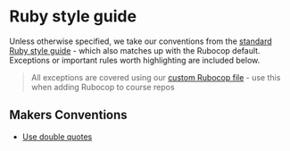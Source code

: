 # Ruby style guide 

Unless otherwise specified, we take our conventions from the [standard Ruby style guide](https://github.com/bbatsov/ruby-style-guide) - which also matches up with the Rubocop default. Exceptions or important rules worth highlighting are included below.

> All exceptions are covered using our [custom Rubocop file](.rubocop.yml) - use this when adding Rubocop to course repos

## Makers Conventions

* [Use double quotes](http://viget.com/extend/just-use-double-quoted-ruby-strings)
